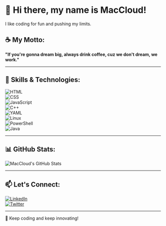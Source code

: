 # 👋 Hi there, my name is MacCloud!  
I like coding for fun and pushing my limits.  

## ☕ My Motto:  
**"If you're gonna dream big, always drink coffee, cuz we don't dream, we work."**  

---

## 🚀 Skills & Technologies:
![HTML](https://img.shields.io/badge/-HTML-orange?style=flat&logo=html5&logoColor=white)  
![CSS](https://img.shields.io/badge/-CSS-blue?style=flat&logo=css3&logoColor=white)  
![JavaScript](https://img.shields.io/badge/-JavaScript-yellow?style=flat&logo=javascript&logoColor=white)  
![C++](https://img.shields.io/badge/-C++-00599C?style=flat&logo=c%2B%2B&logoColor=white)  
![YAML](https://img.shields.io/badge/-YAML-0C4B33?style=flat&logo=yaml&logoColor=white)  
![Linux](https://img.shields.io/badge/-Linux-black?style=flat&logo=linux&logoColor=white)  
![PowerShell](https://img.shields.io/badge/-PowerShell-5391FE?style=flat&logo=powershell&logoColor=white)  
![Java](https://img.shields.io/badge/-Java-red?style=flat&logo=java&logoColor=white)  

---

## 📊 GitHub Stats:
![MacCloud's GitHub Stats](https://github-readme-stats.vercel.app/api?username=MacCloudGZ&show_icons=true&theme=radical)  

---

## 📫 Let's Connect:
[![LinkedIn](https://img.shields.io/badge/-LinkedIn-blue?style=flat&logo=linkedin&logoColor=white)](https://www.linkedin.com/in/yourprofile/)  
[![Twitter](https://img.shields.io/badge/-Twitter-blue?style=flat&logo=twitter&logoColor=white)](https://twitter.com/yourprofile)  

---
  
🚀 Keep coding and keep innovating!  
